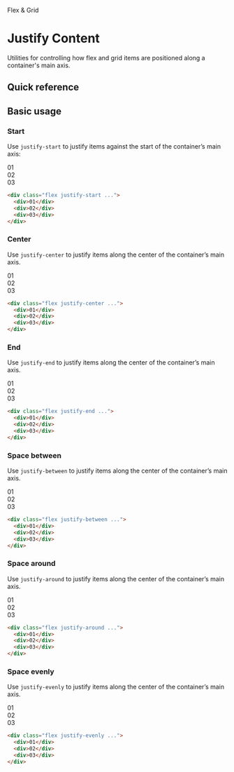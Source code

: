 <script setup>
const exampleClasses = 'p-24 rounded font-ex flex items-center justify-center'
</script>

Flex & Grid

# Justify Content
Utilities for controlling how flex and grid items are positioned along a container's main axis.

## Quick reference

## Basic usage
### Start
Use `justify-start` to justify items against the start of the container’s main axis:

<container>
  <box striped class="flex justify-start gap-16" fg-color="var(--tw-fuchsia-fg)" bg-color="var(--tw-fuchsia-bg)">
    <div class="bg-fuchsia-500" :class="exampleClasses">01</div>
    <div class="bg-fuchsia-500" :class="exampleClasses">02</div>
    <div class="bg-fuchsia-500" :class="exampleClasses">03</div>
  </box>
</container>

```html
<div class="flex justify-start ...">
  <div>01</div>
  <div>02</div>
  <div>03</div>
</div>
```

### Center
Use `justify-center` to justify items along the center of the container’s main axis.

<container>
  <box striped class="flex justify-center gap-16" fg-color="var(--tw-blue-fg)" bg-color="var(--tw-blue-bg)">
    <div class="bg-blue-500" :class="exampleClasses">01</div>
    <div class="bg-blue-500" :class="exampleClasses">02</div>
    <div class="bg-blue-500" :class="exampleClasses">03</div>
  </box>
</container>

```html
<div class="flex justify-center ...">
  <div>01</div>
  <div>02</div>
  <div>03</div>
</div>
```

### End
Use `justify-end` to justify items along the center of the container’s main axis.

<container>
  <box striped class="flex justify-end gap-16" fg-color="var(--tw-cyan-fg)" bg-color="var(--tw-cyan-bg)">
    <div class="bg-cyan-500" :class="exampleClasses">01</div>
    <div class="bg-cyan-500" :class="exampleClasses">02</div>
    <div class="bg-cyan-500" :class="exampleClasses">03</div>
  </box>
</container>

```html
<div class="flex justify-end ...">
  <div>01</div>
  <div>02</div>
  <div>03</div>
</div>
```

### Space between
Use `justify-between` to justify items along the center of the container’s main axis.

<container>
  <box striped class="flex justify-between gap-16" fg-color="var(--tw-pink-fg)" bg-color="var(--tw-pink-bg)">
    <div class="bg-pink-500" :class="exampleClasses">01</div>
    <div class="bg-pink-500" :class="exampleClasses">02</div>
    <div class="bg-pink-500" :class="exampleClasses">03</div>
  </box>
</container>

```html
<div class="flex justify-between ...">
  <div>01</div>
  <div>02</div>
  <div>03</div>
</div>
```

### Space around
Use `justify-around` to justify items along the center of the container’s main axis.

<container>
  <box striped class="flex justify-around gap-16" fg-color="var(--tw-violet-fg)" bg-color="var(--tw-violet-bg)">
    <div class="bg-violet-500" :class="exampleClasses">01</div>
    <div class="bg-violet-500" :class="exampleClasses">02</div>
    <div class="bg-violet-500" :class="exampleClasses">03</div>
  </box>
</container>

```html
<div class="flex justify-around ...">
  <div>01</div>
  <div>02</div>
  <div>03</div>
</div>
```

### Space evenly
Use `justify-evenly` to justify items along the center of the container’s main axis.

<container>
  <box striped class="flex justify-evenly gap-16" fg-color="var(--tw-indigo-fg)" bg-color="var(--tw-indigo-bg)">
    <div class="bg-indigo-500" :class="exampleClasses">01</div>
    <div class="bg-indigo-500" :class="exampleClasses">02</div>
    <div class="bg-indigo-500" :class="exampleClasses">03</div>
  </box>
</container>

```html
<div class="flex justify-evenly ...">
  <div>01</div>
  <div>02</div>
  <div>03</div>
</div>
```